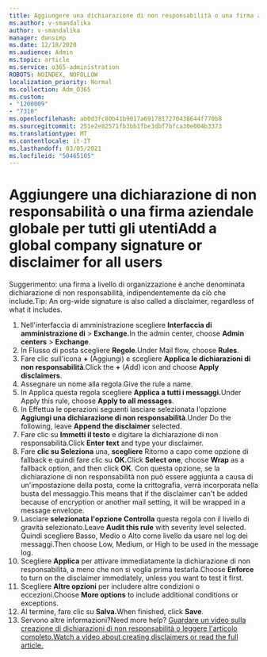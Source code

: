 ```yaml
---
title: Aggiungere una dichiarazione di non responsabilità o una firma aziendale globale per tutti gli utenti
ms.author: v-smandalika
author: v-smandalika
manager: dansimp
ms.date: 12/18/2020
ms.audience: Admin
ms.topic: article
ms.service: o365-administration
ROBOTS: NOINDEX, NOFOLLOW
localization_priority: Normal
ms.collection: Adm_O365
ms.custom:
- "1200009"
- "7310"
ms.openlocfilehash: ab0d3fc80b41b9017a6917817270438644f770b8
ms.sourcegitcommit: 251e2e82571fb3bb1fbe3dbf7bfca30e004b3373
ms.translationtype: MT
ms.contentlocale: it-IT
ms.lasthandoff: 03/05/2021
ms.locfileid: "50465105"
---
```

# <a name="add-a-global-company-signature-or-disclaimer-for-all-users"></a><span data-ttu-id="0956e-102">Aggiungere una dichiarazione di non responsabilità o una firma aziendale globale per tutti gli utenti</span><span class="sxs-lookup"><span data-stu-id="0956e-102">Add a global company signature or disclaimer for all users</span></span>

<span data-ttu-id="0956e-103">Suggerimento: una firma a livello di organizzazione è anche denominata dichiarazione di non responsabilità, indipendentemente da ciò che include.</span><span class="sxs-lookup"><span data-stu-id="0956e-103">Tip: An org-wide signature is also called a disclaimer, regardless of what it includes.</span></span>

1. <span data-ttu-id="0956e-104">Nell'interfaccia di amministrazione scegliere **Interfaccia di amministrazione di**  >  **Exchange.**</span><span class="sxs-lookup"><span data-stu-id="0956e-104">In the admin center, choose **Admin centers** > **Exchange**.</span></span>
2. <span data-ttu-id="0956e-105">In Flusso di posta scegliere **Regole**.</span><span class="sxs-lookup"><span data-stu-id="0956e-105">Under Mail flow, choose **Rules**.</span></span>
3. <span data-ttu-id="0956e-106">Fare clic sull'icona **+** (Aggiungi) e scegliere **Applica le dichiarazioni di non responsabilità**.</span><span class="sxs-lookup"><span data-stu-id="0956e-106">Click the **+** (Add) icon and choose **Apply disclaimers**.</span></span>
4. <span data-ttu-id="0956e-107">Assegnare un nome alla regola.</span><span class="sxs-lookup"><span data-stu-id="0956e-107">Give the rule a name.</span></span>
5. <span data-ttu-id="0956e-108">In Applica questa regola scegliere **Applica a tutti i messaggi.**</span><span class="sxs-lookup"><span data-stu-id="0956e-108">Under Apply this rule, choose **Apply to all messages**.</span></span>
6. <span data-ttu-id="0956e-109">In Effettua le operazioni seguenti lasciare selezionata l'opzione **Aggiungi una dichiarazione di non responsabilità**.</span><span class="sxs-lookup"><span data-stu-id="0956e-109">Under Do the following, leave **Append the disclaimer** selected.</span></span>
7. <span data-ttu-id="0956e-110">Fare clic su **Immetti il testo** e digitare la dichiarazione di non responsabilità.</span><span class="sxs-lookup"><span data-stu-id="0956e-110">Click **Enter text** and type your disclaimer.</span></span>
8. <span data-ttu-id="0956e-111">Fare **clic su Seleziona** una, **scegliere** Ritorno a capo come opzione di fallback e quindi fare clic su **OK.**</span><span class="sxs-lookup"><span data-stu-id="0956e-111">Click **Select one**, choose **Wrap** as a fallback option, and then click **OK**.</span></span> <span data-ttu-id="0956e-112">Con questa opzione, se la dichiarazione di non responsabilità non può essere aggiunta a causa di un'impostazione della posta, come la crittografia, verrà incorporata nella busta del messaggio.</span><span class="sxs-lookup"><span data-stu-id="0956e-112">This means that if the disclaimer can't be added because of encryption or another mail setting, it will be wrapped in a message envelope.</span></span>
9. <span data-ttu-id="0956e-113">Lasciare **selezionata l'opzione Controlla** questa regola con il livello di gravità selezionato.</span><span class="sxs-lookup"><span data-stu-id="0956e-113">Leave **Audit this rule** with severity level selected.</span></span> <span data-ttu-id="0956e-114">Quindi scegliere Basso, Medio o Alto come livello da usare nel log dei messaggi.</span><span class="sxs-lookup"><span data-stu-id="0956e-114">Then choose Low, Medium, or High to be used in the message log.</span></span>
10. <span data-ttu-id="0956e-115">Scegliere **Applica** per attivare immediatamente la dichiarazione di non responsabilità, a meno che non si voglia prima testarla.</span><span class="sxs-lookup"><span data-stu-id="0956e-115">Choose **Enforce** to turn on the disclaimer immediately, unless you want to test it first.</span></span>
11. <span data-ttu-id="0956e-116">Scegliere **Altre opzioni** per includere altre condizioni o eccezioni.</span><span class="sxs-lookup"><span data-stu-id="0956e-116">Choose **More options** to include additional conditions or exceptions.</span></span>
12. <span data-ttu-id="0956e-117">Al termine, fare clic su **Salva.**</span><span class="sxs-lookup"><span data-stu-id="0956e-117">When finished, click **Save**.</span></span>
13. <span data-ttu-id="0956e-118">Servono altre informazioni?</span><span class="sxs-lookup"><span data-stu-id="0956e-118">Need more help?</span></span> [<span data-ttu-id="0956e-119">Guardare un video sulla creazione di dichiarazioni di non responsabilità o leggere l'articolo completo.</span><span class="sxs-lookup"><span data-stu-id="0956e-119">Watch a video about creating disclaimers or read the full article.</span></span>](https://support.office.com/article/2d75860f-c527-4352-a7f6-73eba54c0c72?wt.mc_id=Chat_GlobalSignature)